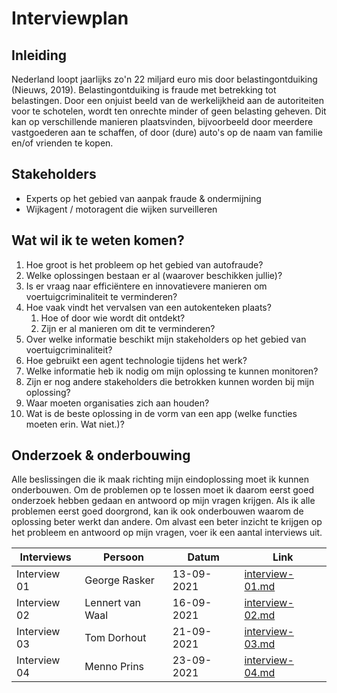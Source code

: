 # Interviewplan

## Inleiding

Nederland loopt jaarlijks zo'n 22 miljard euro mis door belastingontduiking (Nieuws, 2019). Belastingontduiking is fraude met betrekking tot belastingen. Door een onjuist beeld van de werkelijkheid aan de autoriteiten voor te schotelen, wordt ten onrechte minder of geen belasting geheven. Dit kan op verschillende manieren plaatsvinden, bijvoorbeeld door meerdere vastgoederen aan te schaffen, of door (dure) auto's op de naam van familie en/of vrienden te kopen.

## Stakeholders

* Experts op het gebied van aanpak fraude & ondermijning
* Wijkagent / motoragent die wijken surveilleren

## Wat wil ik te weten komen?

1. Hoe groot is het probleem op het gebied van autofraude?
2. Welke oplossingen bestaan er al (waarover beschikken jullie)?
3. Is er vraag naar efficiëntere en innovatievere manieren om voertuigcriminaliteit te verminderen?
4. Hoe vaak vindt het vervalsen van een autokenteken plaats?
   1. Hoe of door wie wordt dit ontdekt?
   2. Zijn er al manieren om dit te verminderen?
5. Over welke informatie beschikt mijn stakeholders op het gebied van voertuigcriminaliteit?
6. Hoe gebruikt een agent technologie tijdens het werk?
7. Welke informatie heb ik nodig om mijn oplossing te kunnen monitoren?
8. Zijn er nog andere stakeholders die betrokken kunnen worden bij mijn oplossing?
9. Waar moeten organisaties zich aan houden?
10. Wat is de beste oplossing in de vorm van een app (welke functies moeten erin. Wat niet.)?

## Onderzoek & onderbouwing

Alle beslissingen die ik maak richting mijn eindoplossing moet ik kunnen onderbouwen. Om de problemen op te lossen moet ik daarom eerst goed onderzoek hebben gedaan en antwoord op mijn vragen krijgen. Als ik alle problemen eerst goed doorgrond, kan ik ook onderbouwen waarom de oplossing beter werkt dan andere. Om alvast een beter inzicht te krijgen op het probleem en antwoord op mijn vragen, voer ik een aantal interviews uit.

| Interviews   | Persoon          | Datum      | Link                                         |
| ------------ | ---------------- | ---------- | -------------------------------------------- |
| Interview 01 | George Rasker    | 13-09-2021 | [interview-01.md](interview-01.md "mention") |
| Interview 02 | Lennert van Waal | 16-09-2021 | [interview-02.md](interview-02.md "mention") |
| Interview 03 | Tom Dorhout      | 21-09-2021 | [interview-03.md](interview-03.md "mention") |
| Interview 04 | Menno Prins      | 23-09-2021 | [interview-04.md](interview-04.md "mention") |
